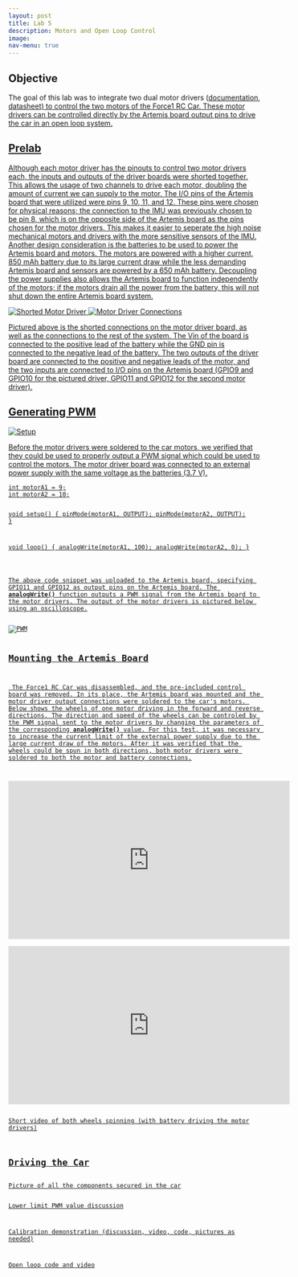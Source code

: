 ```yaml
---
layout: post
title: Lab 5
description: Motors and Open Loop Control
image: 
nav-menu: true
---
```

<section id="content">

<h2>Objective</h2>
<p> The goal of this lab was to integrate two dual motor drivers (<a href="https://www.pololu.com/product-info-merged/2130">documentation</a>, <a href="https://www.ti.com/lit/ds/symlink/drv8833.pdf?HQS=dis-dk-null-digikeymode-dsf-pf-null-wwe&ts=1677689102510&ref_url=https%253A%252F%252Fcei-lab.github.io%252F">datasheet) to control the two motors of the Force1 RC Car. These motor drivers can be controlled directly by the Artemis board output pins to drive the car in an open loop system.
</p>

<h2>Prelab</h2>
<p> Although each motor driver has the pinouts to control two motor drivers each, the inputs and outputs of the driver boards were shorted together. This allows the usage of two channels to drive each motor, doubling the amount of current we can supply to the motor. The I/O pins of the Artemis board that were utilized were pins 9, 10, 11, and 12. These pins were chosen for physical reasons; the connection to the IMU was previously chosen to be pin 8, which is on the opposite side of the Artemis board as the pins chosen for the motor drivers. This makes it easier to seperate the high noise mechanical motors and drivers with the more sensitive sensors of the IMU. Another design consideration is the batteries to be used to power the Artemis board and motors. The motors are powered with a higher current, 850 mAh battery due to its large current draw while the less demanding Artemis board and sensors are powered by a 650 mAh battery. Decoupling the power supplies also allows the Artemis board to function independently of the motors; if the motors drain all the power from the battery, this will not shut down the entire Artemis board system. 
</p>
<img src="assets/images/lab5/shorts.jpg" alt="Shorted Motor Driver">
<img src="assets/images/lab5/driver_connections.jpg" alt="Motor Driver Connections">
<p>Pictured above is the shorted connections on the motor driver board, as well as the connections to the rest of the system. The Vin of the board is connected to the positive lead of the battery while the GND pin is connected to the negative lead of the battery. The two outputs of the driver board are connected to the positive and negative leads of the motor, and the two inputs are connected to I/O pins on the Artemis board (GPIO9 and GPIO10 for the pictured driver, GPIO11 and GPIO12 for the second motor driver).
</p>

<h2>Generating PWM</h2>
<img src="assets/images/lab5/setup.jpg" alt="Setup">
<p>Before the motor drivers were soldered to the car motors, we verified that they could be used to properly output a PWM signal which could be used to control the motors. The motor driver board was connected to an external power supply with the same voltage as the batteries (3.7 V). </p>
<pre><code>int motorA1 = 9;
int motorA2 = 10;

void setup() {
    pinMode(motorA1, OUTPUT);
    pinMode(motorA2, OUTPUT);
}

void loop() {
    analogWrite(motorA1, 100);
    analogWrite(motorA2, 0);
}
</pre>
<p>The above code snippet was uploaded to the Artemis board, specifying GPIO11 and GPIO12 as output pins on the Artemis board. The <b>analogWrite()</b> function outputs a PWM signal from the Artemis board to the motor drivers. The output of the motor drivers is pictured below using an oscilloscope.
</p>
<img src="assets/images/lab5/oscilloscope.jpg" alt="PWM">

<h2>Mounting the Artemis Board</h2>
<p> The Force1 RC Car was disassembled, and the pre-included control board was removed. In its place, the Artemis board was mounted and the motor driver output connections were soldered to the car's motors. Below shows the wheels of one motor driving in the forward and reverse directions. The direction and speed of the wheels can be controled by the PWM signal sent to the motor drivers by changing the parameters of the corresponding <b>analogWrite()</b> value. For this test, it was necessary to increase the current limit of the external power supply due to the large current draw of the motors. After it was verified that the wheels could be spun in both directions, both motor drivers were soldered to both the motor and battery connections.
</p>

<iframe 
    width="560" 
    height="315" 
    src="https://www.youtube.com/embed/8kJmUKiF6JI" 
    title="YouTube video player" 
    frameborder="0" 
    allow="accelerometer; autoplay; clipboard-write; encrypted-media; gyroscope; picture-in-picture; web-share" 
    allowfullscreen>
</iframe>

<iframe 
    width="560" 
    height="315" 
    src="https://www.youtube.com/embed/VP7lAZv_Wg8" 
    title="YouTube video player" 
    frameborder="0" 
    allow="accelerometer; autoplay; clipboard-write; encrypted-media; gyroscope; picture-in-picture; web-share" 
    allowfullscreen>
</iframe>

Short video of both wheels spinning (with battery driving the motor drivers)

<h2>Driving the Car</h2>
Picture of all the components secured in the car

Lower limit PWM value discussion

Calibration demonstration (discussion, video, code, pictures as needed)

Open loop code and video